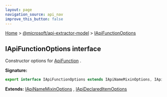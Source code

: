 ```yaml
---
layout: page
navigation_source: api_nav
improve_this_button: false
---
```



[Home](./index.md) &gt; [@microsoft/api-extractor-model](./api-extractor-model.md) &gt; [IApiFunctionOptions](./api-extractor-model.iapifunctionoptions.md)

## IApiFunctionOptions interface

Constructor options for [ApiFunction](./api-extractor-model.apifunction.md) .

<b>Signature:</b>

```typescript
export interface IApiFunctionOptions extends IApiNameMixinOptions, IApiTypeParameterListMixinOptions, IApiParameterListMixinOptions, IApiReleaseTagMixinOptions, IApiReturnTypeMixinOptions, IApiDeclaredItemOptions
```
<b>Extends:</b> [IApiNameMixinOptions](./api-extractor-model.iapinamemixinoptions.md) , [IApiDeclaredItemOptions](./api-extractor-model.iapideclareditemoptions.md)
